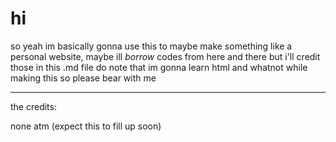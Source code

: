 # hi

so yeah im basically gonna use this to maybe make something like a personal website, maybe ill *borrow* codes from here and there but i'll credit those in this .md file
do note that im gonna learn html and whatnot while making this so please bear with me

---

the credits:

none atm (expect this to fill up soon)